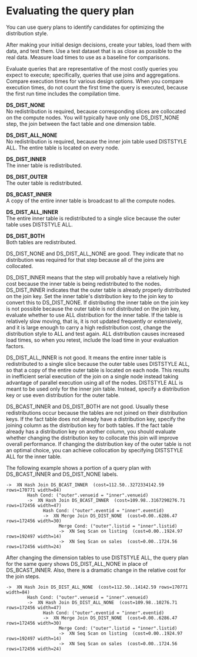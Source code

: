 # Evaluating the query plan<a name="c_data_redistribution"></a>

 You can use query plans to identify candidates for optimizing the distribution style\. 

After making your initial design decisions, create your tables, load them with data, and test them\. Use a test dataset that is as close as possible to the real data\. Measure load times to use as a baseline for comparisons\. 

 Evaluate queries that are representative of the most costly queries you expect to execute; specifically, queries that use joins and aggregations\. Compare execution times for various design options\. When you compare execution times, do not count the first time the query is executed, because the first run time includes the compilation time\. 

**DS\_DIST\_NONE**  
 No redistribution is required, because corresponding slices are collocated on the compute nodes\. You will typically have only one DS\_DIST\_NONE step, the join between the fact table and one dimension table\. 

**DS\_DIST\_ALL\_NONE**  
 No redistribution is required, because the inner join table used DISTSTYLE ALL\. The entire table is located on every node\. 

**DS\_DIST\_INNER**  
 The inner table is redistributed\. 

**DS\_DIST\_OUTER**  
 The outer table is redistributed\. 

**DS\_BCAST\_INNER**  
 A copy of the entire inner table is broadcast to all the compute nodes\. 

**DS\_DIST\_ALL\_INNER**  
The entire inner table is redistributed to a single slice because the outer table uses DISTSTYLE ALL\.

**DS\_DIST\_BOTH**  
 Both tables are redistributed\. 

DS\_DIST\_NONE and DS\_DIST\_ALL\_NONE are good\. They indicate that no distribution was required for that step because all of the joins are collocated\. 

DS\_DIST\_INNER means that the step will probably have a relatively high cost because the inner table is being redistributed to the nodes\. DS\_DIST\_INNER indicates that the outer table is already properly distributed on the join key\. Set the inner table's distribution key to the join key to convert this to DS\_DIST\_NONE\. If distributing the inner table on the join key is not possible because the outer table is not distributed on the join key, evaluate whether to use ALL distribution for the inner table\. If the table is relatively slow moving, that is, it is not updated frequently or extensively, and it is large enough to carry a high redistribution cost, change the distribution style to ALL and test again\. ALL distribution causes increased load times, so when you retest, include the load time in your evaluation factors\. 

DS\_DIST\_ALL\_INNER is not good\. It means the entire inner table is redistributed to a single slice because the outer table uses DISTSTYLE ALL, so that a copy of the entire outer table is located on each node\. This results in inefficient serial execution of the join on a single node instead taking advantage of parallel execution using all of the nodes\. DISTSTYLE ALL is meant to be used only for the inner join table\. Instead, specify a distribution key or use even distribution for the outer table\.

DS\_BCAST\_INNER and DS\_DIST\_BOTH are not good\. Usually these redistributions occur because the tables are not joined on their distribution keys\. If the fact table does not already have a distribution key, specify the joining column as the distribution key for both tables\. If the fact table already has a distribution key on another column, you should evaluate whether changing the distribution key to collocate this join will improve overall performance\. If changing the distribution key of the outer table is not an optimal choice, you can achieve collocation by specifying DISTSTYLE ALL for the inner table\. 

 The following example shows a portion of a query plan with DS\_BCAST\_INNER and DS\_DIST\_NONE labels\.

```
->  XN Hash Join DS_BCAST_INNER  (cost=112.50..3272334142.59 rows=170771 width=84)
        Hash Cond: ("outer".venueid = "inner".venueid)
        ->  XN Hash Join DS_BCAST_INNER  (cost=109.98..3167290276.71 rows=172456 width=47)
              Hash Cond: ("outer".eventid = "inner".eventid)
              ->  XN Merge Join DS_DIST_NONE  (cost=0.00..6286.47 rows=172456 width=30)
                    Merge Cond: ("outer".listid = "inner".listid)
                    ->  XN Seq Scan on listing  (cost=0.00..1924.97 rows=192497 width=14)
                    ->  XN Seq Scan on sales  (cost=0.00..1724.56 rows=172456 width=24)
```

After changing the dimension tables to use DISTSTYLE ALL, the query plan for the same query shows DS\_DIST\_ALL\_NONE in place of DS\_BCAST\_INNER\. Also, there is a dramatic change in the relative cost for the join steps\.

```
->  XN Hash Join DS_DIST_ALL_NONE  (cost=112.50..14142.59 rows=170771 width=84)
        Hash Cond: ("outer".venueid = "inner".venueid)
        ->  XN Hash Join DS_DIST_ALL_NONE  (cost=109.98..10276.71 rows=172456 width=47)
              Hash Cond: ("outer".eventid = "inner".eventid)
              ->  XN Merge Join DS_DIST_NONE  (cost=0.00..6286.47 rows=172456 width=30)
                    Merge Cond: ("outer".listid = "inner".listid)
                    ->  XN Seq Scan on listing  (cost=0.00..1924.97 rows=192497 width=14)
                    ->  XN Seq Scan on sales  (cost=0.00..1724.56 rows=172456 width=24)
```